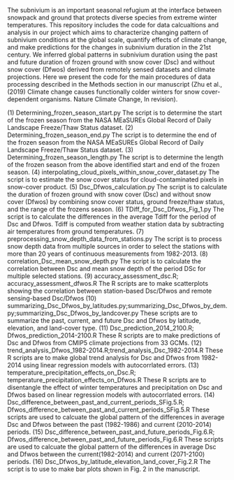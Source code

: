 The subnivium is an important seasonal refugium at the interface between snowpack and ground that protects diverse species from extreme winter temperatures. This repository includes the code for data calcualtions and analysis in our project which aims to characterize changing pattern of subnivium conditions at the global scale, quantify effects of climate change, and make predictions for the changes in subnivium duration in the 21st century. We inferred global patterns in subnivium duration using the past and future duration of frozen ground with snow cover (Dsc) and without snow cover (Dfwos) derived from remotely sensed datasets and climate projections. Here we present the code for the main procedures of data processing described in the Methods section in our manuscript (Zhu et al., (2019) Climate change causes functionally colder winters for snow cover-dependent organisms. Nature Climate Change, In revision).

(1) Determining_frozen_season_start.py
The script is to determine the start of the frozen season from the NASA MEaSUREs Global Record of Daily Landscape  Freeze/Thaw Status dataset.
(2) Determining_frozen_season_end.py
The script is to determine the end of the frozen season from the NASA MEaSUREs Global Record of Daily Landscape  Freeze/Thaw Status dataset.
(3) Determining_frozen_season_length.py
The script is to determine the length of the frozen season from the above identified start and end of the frozen season.
(4) interpolating_cloud_pixels_within_snow_cover_dataset.py
The script is to estimate the snow cover status for cloud-contaminated pixels in snow-cover product. 
(5) Dsc_Dfwos_calculation.py
The script is to calculate the duration of frozen ground with snow cover (Dsc) and without snow cover (Dfwos) by combining snow cover status, ground freeze/thaw status, and the range of the frozens season.
(6) TDiff_for_Dsc_Dfwos_Fig_1.py
The script is to calculate the differences in the average Tdiff for the period of Dsc and Dfwos.  Tdiff is computed from weather station data by subtracting air temperatures from ground temperatures. 
(7) preprocessing_snow_depth_data_from_stations.py
The script is to process snow depth data from multiple sources in order to select the stations with more than 20 years of continuous measurements from 1982-2013.
(8) correlation_Dsc_mean_snow_depth.py 
The script is to calculate the correlation between Dsc and mean snow depth of the period DSc for multiple selected stations.
(9) accuracy_assessment_dsc.R; accuracy_assessment_dfwos.R
The R scripts are to make scatterplots showing the correlation between station-based Dsc/Dfwos and remote sensing-based Dsc/Dfwos
(10) summarizing_Dsc_Dfwos_by_latitudes.py;summarizing_Dsc_Dfwos_by_dem.py;summarizing_Dsc_Dfwos_by_landcover.py
These scripts are to summarize the past, current, and future Dsc and Dfwos by latitude, elevation, and land-cover type.
(11) Dsc_prediction_2014_2100.R; Dfwos_prediction_2014-2100.R
These R scripts are to make predictions of Dsc and Dfwos from CMIP5 climate projections from 33 GCMs.
(12) trend_analysis_Dfwos_1982-2014.R;trend_analysis_Dsc_1982-2014.R
These R scripts are to make global trend analysis for Dsc and Dfwos from 1982-2014 using linear regression models with autocorrlated errors.
(13) temperature_precipitation_effects_on_Dsc.R; temperature_precipitation_effects_on_Dfwos.R
These R scripts are to disentangle the effect of winter temperatures and precipitation on Dsc and Dfwos based on linear regression models with autocorrlated errors.
(14) Dsc_difference_between_past_and_current_periods_SFig.5.R; Dfwos_difference_between_past_and_current_periods_SFig.5.R
These scripts are used to calcuate the global pattern of the differences in average Dsc and Dfwos between the past (1982-1986) and current (2010-2014) periods. 
(15) Dsc_difference_between_past_and_future_periods_Fig.6.R; Dfwos_difference_between_past_and_future_periods_Fig.6.R
These scripts are used to calcuate the global pattern of the differences in average Dsc and Dfwos between the current(1982-2014) and current (2071-2100) periods.
(16) Dsc_Dfwos_by_latitude_elevation_land_cover_Fig.2.R
The script is to use to make bar plots shown in Fig. 2 in the manuscript. 

